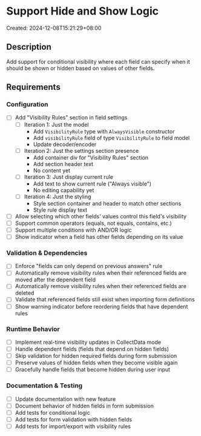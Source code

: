 # Support Hide and Show Logic

Created: 2024-12-08T15:21:29+08:00

## Description

Add support for conditional visibility where each field can specify when it should be shown or hidden based on values of other fields.

## Requirements

### Configuration
- [ ] Add "Visibility Rules" section in field settings
    - [ ] Iteration 1: Just the model
        - Add `VisibilityRule` type with `AlwaysVisible` constructor
        - Add `visibilityRule` field of type `VisibilityRule` to field model
        - Update decoder/encoder
    - [ ] Iteration 2: Just the settings section presence
        - Add container div for "Visibility Rules" section
        - Add section header text
        - No content yet
    - [ ] Iteration 3: Just display current rule
        - Add text to show current rule ("Always visible")
        - No editing capability yet
    - [ ] Iteration 4: Just the styling
        - Style section container and header to match other sections
        - Style rule display text
- [ ] Allow selecting which other fields' values control this field's visibility
- [ ] Support common operators (equals, not equals, contains, etc.)
- [ ] Support multiple conditions with AND/OR logic
- [ ] Show indicator when a field has other fields depending on its value

### Validation & Dependencies
- [ ] Enforce "fields can only depend on previous answers" rule
- [ ] Automatically remove visibility rules when their referenced fields are moved after the dependent field
- [ ] Automatically remove visibility rules when their referenced fields are deleted
- [ ] Validate that referenced fields still exist when importing form definitions
- [ ] Show warning indicator before reordering fields that have dependent rules

### Runtime Behavior
- [ ] Implement real-time visibility updates in CollectData mode
- [ ] Handle dependent fields (fields that depend on hidden fields)
- [ ] Skip validation for hidden required fields during form submission
- [ ] Preserve values of hidden fields when they become visible again
- [ ] Gracefully handle fields that become hidden during user input

### Documentation & Testing
- [ ] Update documentation with new feature
- [ ] Document behavior of hidden fields in form submission
- [ ] Add tests for conditional logic
- [ ] Add tests for form validation with hidden fields
- [ ] Add tests for import/export with visibility rules
